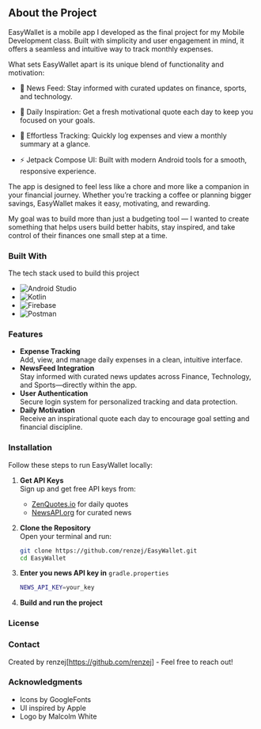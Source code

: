 ## About the Project
EasyWallet is a mobile app I developed as the final project for my Mobile Development class. Built with simplicity and user engagement in mind, it offers a seamless and intuitive way to track monthly expenses.

What sets EasyWallet apart is its unique blend of functionality and motivation:

- 📰 News Feed: Stay informed with curated updates on finance, sports, and technology.

- 💬 Daily Inspiration: Get a fresh motivational quote each day to keep you focused on your goals.

- 🧾 Effortless Tracking: Quickly log expenses and view a monthly summary at a glance.

- ⚡ Jetpack Compose UI: Built with modern Android tools for a smooth, responsive experience.

The app is designed to feel less like a chore and more like a companion in your financial journey. Whether you’re tracking a coffee or planning bigger savings, EasyWallet makes it easy, motivating, and rewarding.

My goal was to build more than just a budgeting tool — I wanted to create something that helps users build better habits, stay inspired, and take control of their finances one small step at a time.

### Built With
The tech stack used to build this project
- <img src="https://img.shields.io/badge/Android_Studio-20232A?style=for-the-badge&logo=android&logoColor=3DDC84" alt="Android Studio" />
- <img src="https://img.shields.io/badge/Kotlin-7F52FF?style=for-the-badge&logo=kotlin&logoColor=white" alt="Kotlin" />
- <img src="https://img.shields.io/badge/Firebase-FFCA28?style=for-the-badge&logo=firebase&logoColor=black" alt="Firebase" />
- <img src="https://img.shields.io/badge/Postman-FF6C37?style=for-the-badge&logo=postman&logoColor=white" alt="Postman" />

### Features
- **Expense Tracking**  
  Add, view, and manage daily expenses in a clean, intuitive interface.
- **NewsFeed Integration**  
  Stay informed with curated news updates across Finance, Technology, and Sports—directly within the app.
- **User Authentication**  
  Secure login system for personalized tracking and data protection.
- **Daily Motivation**  
  Receive an inspirational quote each day to encourage goal setting and financial discipline.
  
### Installation
Follow these steps to run EasyWallet locally:
1. **Get API Keys**  
   Sign up and get free API keys from:  
   - [ZenQuotes.io](https://zenquotes.io/) for daily quotes  
   - [NewsAPI.org](https://newsapi.org/) for curated news

2. **Clone the Repository**  
   Open your terminal and run:

   ```bash
   git clone https://github.com/renzej/EasyWallet.git
   cd EasyWallet
3. **Enter you news API key in** `gradle.properties`
   ```bash
   NEWS_API_KEY=your_key
4. **Build and run the project**
### License

### Contact
Created by renzej[https://github.com/renzej] - Feel free to reach out!
### Acknowledgments
- Icons by GoogleFonts
- UI inspired by Apple
- Logo by Malcolm White
